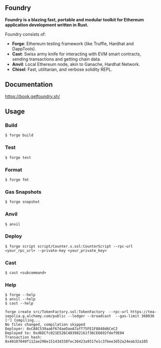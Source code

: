 ## Foundry

**Foundry is a blazing fast, portable and modular toolkit for Ethereum application development written in Rust.**

Foundry consists of:

-   **Forge**: Ethereum testing framework (like Truffle, Hardhat and DappTools).
-   **Cast**: Swiss army knife for interacting with EVM smart contracts, sending transactions and getting chain data.
-   **Anvil**: Local Ethereum node, akin to Ganache, Hardhat Network.
-   **Chisel**: Fast, utilitarian, and verbose solidity REPL.

## Documentation

https://book.getfoundry.sh/

## Usage

### Build

```shell
$ forge build
```

### Test

```shell
$ forge test
```

### Format

```shell
$ forge fmt
```

### Gas Snapshots

```shell
$ forge snapshot
```

### Anvil

```shell
$ anvil
```

### Deploy

```shell
$ forge script script/Counter.s.sol:CounterScript --rpc-url <your_rpc_url> --private-key <your_private_key>
```

### Cast

```shell
$ cast <subcommand>
```

### Help

```shell
$ forge --help
$ anvil --help
$ cast --help
```

```shell
forge create src/TokenFactory.sol:TokenFactory  --rpc-url https://tea-sepolia.g.alchemy.com/public --ledger --broadcast  --gas-limit 368036
[⠊] Compiling...
No files changed, compilation skipped
Deployer: 0xC88C539aa6f67daeDaeA7aff75FE1F8848d6CeC2
Deployed to: 0xd6DCfc021E526C483982161f36CE6692fdef9E04
Transaction hash: 0x40107040f112ae298e15143d338fec36423a9517e1c37bee3d52a24eab32a105
```